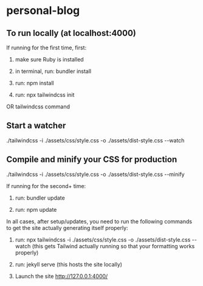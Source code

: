 # personal-blog

## To run locally (at localhost:4000)

If running for the first time, first:

1. make sure Ruby is installed

2. in terminal, run: bundler install

3. run: npm install

4. run: npx tailwindcss init

OR tailwindcss command

## Start a watcher

./tailwindcss -i ./assets/css/style.css -o ./assets/dist-style.css --watch

## Compile and minify your CSS for production

./tailwindcss -i ./assets/css/style.css -o ./assets/dist-style.css --minify

If running for the second+ time:

1. run: bundler update

2. run: npm update

In all cases, after setup/updates, you need to run the following commands to get the site actually generating itself properly:

1. run:
   npx tailwindcss -i ./assets/css/style.css -o ./assets/dist-style.css --watch (this gets Tailwind actually running so that your formatting works properly)

2. run:
   jekyll serve (this hosts the site locally)

3. Launch the site
http://127.0.0.1:4000/
